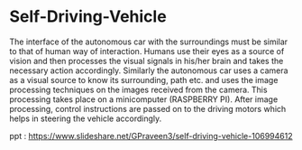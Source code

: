 # Self-Driving-Vehicle
The interface of the autonomous car with the surroundings must be similar to that of human way of interaction. Humans use their eyes as a source of vision and then processes the visual signals in his/her brain and takes the necessary action accordingly. Similarly the autonomous car uses a camera as a visual source to know its surrounding, path etc. and uses the image processing techniques on the images received from the camera. This processing takes place on a minicomputer (RASPBERRY PI). After image processing, control instructions are passed on to the driving motors which helps in steering the vehicle accordingly.


ppt : https://www.slideshare.net/GPraveen3/self-driving-vehicle-106994612
